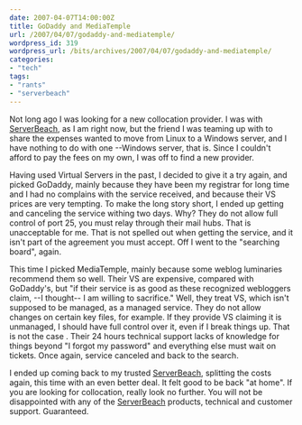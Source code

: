 ```yaml
---
date: 2007-04-07T14:00:00Z
title: GoDaddy and MediaTemple
url: /2007/04/07/godaddy-and-mediatemple/
wordpress_id: 319
wordpress_url: /bits/archives/2007/04/07/godaddy-and-mediatemple/
categories:
- "tech"
tags:
- "rants"
- "serverbeach"
---
```


Not long ago I was looking for a new collocation provider. I was with <a href="http://www.serverbeach.com/catalog/index.php?REF=WK8AA4EGYG" title="ServerBeach with referral. We both win!">ServerBeach</a>, as I am right now, but the friend I was teaming up with to share the expenses wanted to move from Linux to a Windows server, and I have nothing to do with one --Windows server, that is. Since I couldn't afford to pay the fees on my own, I was off to find a new provider.

Having used Virtual Servers in the past, I decided to give it a try again, and picked GoDaddy, mainly because they have been my registrar for long time and I had no complains with the service received, and because their VS prices are very tempting. To make the long story short, I ended up getting and canceling the service withing two days. Why? They do not allow full control of port 25, you must relay through their mail hubs. That is unacceptable for me. That is not spelled out when getting the service, and it isn't part of the agreement you must accept. Off I went to the "searching board", again.

This time I picked MediaTemple, mainly because some weblog luminaries recommend them so well. Their VS are expensive, compared with GoDaddy's, but "if their service is as good as these recognized webloggers claim, --I thought-- I am willing to sacrifice." Well, they treat VS, which isn't supposed to be managed, as a managed service. They do not allow changes on certain key files, for example. If they provide VS claiming it is unmanaged, I should have full control over it, even if I break things up. That is not the case . Their 24 hours technical support lacks of knowledge for things beyond "I forgot my password" and everything else must wait on tickets. Once again, service canceled and back to the search.

I ended up coming back to my trusted <a href="http://www.serverbeach.com/catalog/index.php?REF=WK8AA4EGYG" title="ServerBeach with referral. We both win!">ServerBeach</a>, splitting the costs again, this time with an even better deal. It felt good to be back "at home". If you are looking for collocation, really look no further. You will not be disappointed with any of the <a href="http://www.serverbeach.com/catalog/index.php?REF=WK8AA4EGYG" title="ServerBeach with referral. We both win!">ServerBeach</a> products, technical and customer support. Guaranteed.
